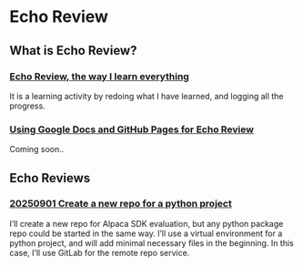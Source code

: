 # Echo Review

## What is Echo Review?

### [Echo Review, the way I learn everything](https://docs.google.com/document/d/e/2PACX-1vT3XmPU6_6sVhs-OJdU31uEXHULB6Q0THjeCuIE960bZsoL6LQf3gzV2G0a5CC3laNz_x9-dtYFtJrG/pub)
It is a learning activity by redoing what I have learned, and logging all the progress.

### [Using Google Docs and GitHub Pages for Echo Review](https://docs.google.com/document/d/e/2PACX-1vRmkWbMAaz_aHAcn-63dwsrTFuEzq7jbCoOzm1Xq9u3uioUhSdJfPYZw5jWU__U1gNd9gD0V1p-e7c6/pub)
Coming soon..

## Echo Reviews

### [20250901 Create a new repo for a python project](https://docs.google.com/document/d/e/2PACX-1vTC_sEQaTS1hDEwW21iwXDcCElZQb0jiNG4RPP-5gmwDHSZU-L6OtyiP1SRTMVHN8ObO2AvS7r9R_uM/pub)
I’ll create a new repo for Alpaca SDK evaluation, but any python package repo could be started in the same way. I’ll use a virtual environment for a python project, and will add minimal necessary files in the beginning. In this case, I’ll use GitLab for the remote repo service.